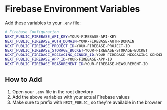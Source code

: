 # Firebase Environment Variables

Add these variables to your `.env` file:

```bash
# Firebase Configuration
NEXT_PUBLIC_FIREBASE_API_KEY=YOUR-FIREBASE-API-KEY
NEXT_PUBLIC_FIREBASE_AUTH_DOMAIN=YOUR-FIREBASE-AUTH-DOMAIN
NEXT_PUBLIC_FIREBASE_PROJECT_ID=YOUR-FIREBASE-PROJECT-ID
NEXT_PUBLIC_FIREBASE_STORAGE_BUCKET=YOUR-FIREBASE-STORAGE-BUCKET
NEXT_PUBLIC_FIREBASE_MESSAGING_SENDER_ID=YOUR-FIREBASE-MESSAGING-SENDER-ID
NEXT_PUBLIC_FIREBASE_APP_ID=YOUR-FIREBASE-APP-ID
NEXT_PUBLIC_FIREBASE_MEASUREMENT_ID=YOUR-FIREBASE-MEASUREMENT-ID
```

## How to Add

1. Open your `.env` file in the root directory
2. Add the above variables with your actual Firebase values
3. Make sure to prefix with `NEXT_PUBLIC_` so they're available in the browser